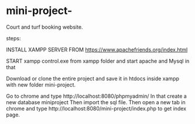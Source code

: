 # mini-project-
Court and turf booking website.

steps:

INSTALL XAMPP SERVER FROM https://www.apachefriends.org/index.html

START xampp control.exe from xampp folder and start apache and Mysql in that

Download or clone the entire project and save it in htdocs inside xampp with new folder mini-project.

Go to chrome and type http://localhost:8080/phpmyadmin/
In that create a new database miniproject
Then import the sql file.
Then open a new tab in chrome and type http://localhost:8080/mini-project/index.php to get index page.


